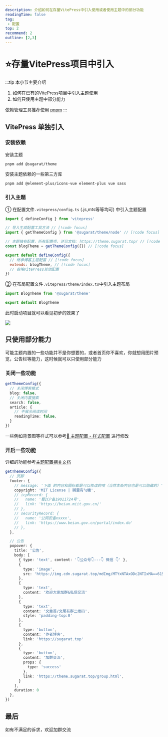 ```yaml
---
description: 介绍如何在存量VitePress中引入使用或者使用主题中的部分功能
readingTime: false
tag:
 - 配置
top: 2
recommend: 2
outline: [2,3]
---
```

# ⭐️存量VitePress项目中引入

:::tip 本小节主要介绍
1. 如何在已有的VitePress项目中引入主题使用
2. 如何只使用主题中部分能力

依赖管理工具推荐使用 [pnpm](https://pnpm.io/zh/cli/run)
:::
## VitePress 单独引入
### 安装依赖
安装主题
```sh
pnpm add @sugarat/theme
```

安装主题依赖的一些第三方库
```sh
pnpm add @element-plus/icons-vue element-plus vue sass
```

### 引入主题
① 在配置文件`.vitepress/config.ts` (.js,mts等等均可) 中引入主题配置
```js
import { defineConfig } from 'vitepress'

// 导入生成配置工具方法 // [!code focus]
import { getThemeConfig } from '@sugarat/theme/node' // [!code focus]

// 主题独有配置，所有配置项，详见文档: https://theme.sugarat.top/ // [!code focus]
const blogTheme = getThemeConfig({}) // [!code focus]

export default defineConfig({
  // 继承博客主题配置 // [!code focus]
  extends: blogTheme, // [!code focus]
  // 省略VitePress其他配置
})
```

② 在布局配置文件`.vitepress/theme/index.ts`中引入主题布局
```ts
import BlogTheme from '@sugarat/theme'

export default BlogTheme
```

此时启动项目就可以看见初步的效果了

![](https://img.cdn.sugarat.top/mdImg/MTY5NTk5NjYzMDU5MQ==695996630591)

## 只使用部分能力
可能主题内置的一些功能并不是你想要的，或者首页你不喜欢，你就想用图片预览，公告栏等能力，这时候就可以只使用部分能力

### 关闭一些功能
```ts
getThemeConfig({
  // 关闭博客模式
  blog: false,
  // 关闭内置搜索
  search: false,
  article: {
    // 不展示阅读时间
    readingTime: false,
  }
})
```

一些例如背景图等样式可以参考[🔧 主题配置 - 样式配置](./style.md) 进行修改

### 开启一些功能
详细的功能参考[主题配置相关文档](https://theme.sugarat.top/?tag=%E9%85%8D%E7%BD%AE&type=info)
```ts
getThemeConfig({
  // 页脚
  footer: {
    // message: '下面 的内容和图标都是可以修改的噢（当然本条内容也是可以隐藏的）',
    copyright: 'MIT License | 粥里有勺糖',
    // icpRecord: {
    //   name: '蜀ICP备19011724号',
    //   link: 'https://beian.miit.gov.cn/'
    // },
    // securityRecord: {
    //   name: '公网安备xxxxx',
    //   link: 'https://www.beian.gov.cn/portal/index.do'
    // },
  },

  // 公告
  popover: {
    title: '公告',
    body: [
      { type: 'text', content: '👇公众号👇---👇 微信 👇' },
      {
        type: 'image',
        src: 'https://img.cdn.sugarat.top/mdImg/MTYxNTAxODc2NTIxMA==615018765210~fmt.webp'
      },
      {
        type: 'text',
        content: '欢迎大家加群&私信交流'
      },
      {
        type: 'text',
        content: '文章首/文尾有群二维码',
        style: 'padding-top:0'
      },
      {
        type: 'button',
        content: '作者博客',
        link: 'https://sugarat.top'
      },
      {
        type: 'button',
        content: '加群交流',
        props: {
          type: 'success'
        },
        link: 'https://theme.sugarat.top/group.html',
      }
    ],
    duration: 0
  },
})
```

## 最后
如有不满足的诉求，欢迎加群交流
